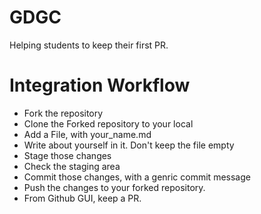 # GDGC
Helping students to keep their first PR.

# Integration Workflow
- Fork the repository
- Clone the Forked repository to your local
- Add a File, with your_name.md
- Write about yourself in it. Don't keep the file empty
- Stage those changes
- Check the staging area
- Commit those changes, with a genric commit message
- Push the changes to your forked repository.
- From Github GUI, keep a PR.
